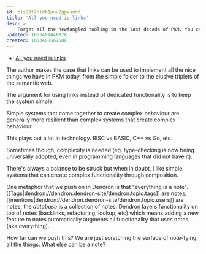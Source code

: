 ```yaml
---
id: c1s92f2nldb1puu2gpxsund
title: 'All you need is links'
desc: >
    Forget all the newfangled tooling in the last decade of PKM. You can achieve all that, and more, with links. 
updated: 1653409448878
created: 1653408667588
---
```


- [All you need is links](https://subconscious.substack.com/p/all-you-need-is-links?s=r)

The author makes the case that links can be used to implement all the nice things we have in PKM today, from the simple folder to the elusive triplets of the semantic web. 

The argument for using links instead of dedicated functionality is to keep the system simple. 

Simple systems that come together to create complex behaviour are generally more resilient than complex systems that create complex behaviour. 

This plays out a lot in technology. RISC vs BASIC, C++ vs Go, etc. 

Sometimes though, complexity is needed (eg. type-checking is now being universally adopted, even in programming languages that did not have it). 

There's always a balance to be struck but when in doubt, I like simple systems that can create complex functionality through composition. 

One metaphor that we push on in Dendron is that "everything is a note". [[Tags|dendron://dendron.dendron-site/dendron.topic.tags]] are notes, [[mentions|dendron://dendron.dendron-site/dendron.topic.users]] are notes, the *database* is a collection of notes. Dendron  layers functionality on top of notes (backlinks, refactoring, lookup, etc) which means adding a new feature to notes automatically augments all functionality that uses notes (aka everything).

How far can we push this? We are just scratching the surface of note-fying all the things. What else can be a note?
